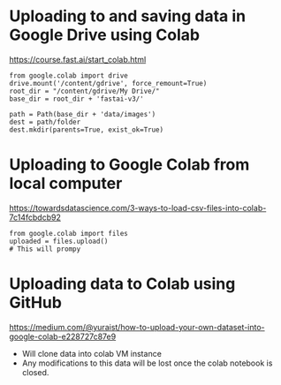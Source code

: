 # Uploading to and saving data in Google Drive using Colab
https://course.fast.ai/start_colab.html

```
from google.colab import drive
drive.mount('/content/gdrive', force_remount=True)
root_dir = "/content/gdrive/My Drive/"
base_dir = root_dir + 'fastai-v3/'
```

```
path = Path(base_dir + 'data/images')
dest = path/folder
dest.mkdir(parents=True, exist_ok=True)
```


# Uploading to Google Colab from local computer
https://towardsdatascience.com/3-ways-to-load-csv-files-into-colab-7c14fcbdcb92
```
from google.colab import files
uploaded = files.upload()
# This will prompy
```

# Uploading data to Colab using GitHub
https://medium.com/@yuraist/how-to-upload-your-own-dataset-into-google-colab-e228727c87e9
* Will clone data into colab VM instance
* Any modifications to this data will be lost once the colab notebook is closed.
